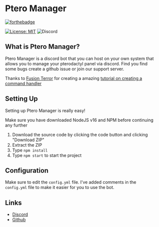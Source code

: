 # Ptero Manager
[![forthebadge](https://forthebadge.com/images/badges/made-with-javascript.svg)](https://forthebadge.com)

[![License: MIT](https://img.shields.io/badge/license-MIT-blue.svg)](LICENSE)
![Discord](https://img.shields.io/discord/1043936305127632927?color=%23697EC6&label=discord)

## What is Ptero Manager?
Ptero Manager is a discord bot that you can host on your own system that allows you to manage your pterodactyl panel via discord. Find you find some bugs create a github issue or join our support server. 

Thanks to [Fusion Terror](https://www.youtube.com/@FusionTerror) for creating a amazing [tutorial on creating a command handler](https://www.youtube.com/watch?v=HNH4V6Dhw6s)

## Setting Up

Setting up Ptero Manager is really easy!

Make sure you have downloaded NodeJS v16 and NPM before continuing any further 

1. Download the source code by clicking the code button and clicking "Download ZIP"
2. Extract the ZIP
3. Type ```npm install```
4. Type ```npm start``` to start the project

## Configuration 
Make sure to edit the ```config.yml``` file. I've added comments in the ```config.yml``` file to make it easier for you to use the bot.

## Links
* [Discord](https://discord.gg/svqDa5TaxA)
* [Github](https://github.com/Owl1029/pteromanager)